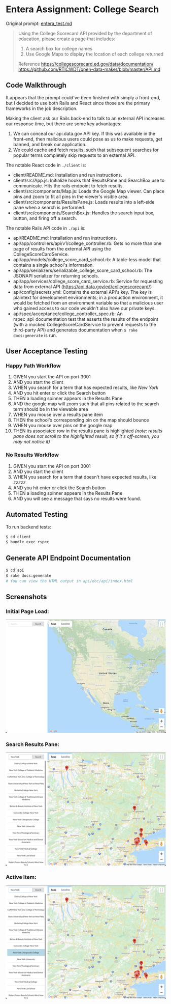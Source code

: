 Entera Assignment: College Search
=================================

Original prompt: [entera_test.md](https://gist.github.com/zstarer/8fb0f7e982cca161761caa65a7e062ba)

> Using the College Scorecard API provided by the department of education, please create a page that includes:
> 
> 1. A search box for college names
> 2. Use Google Maps to display the location of each college returned​
> 
> Reference
> https://collegescorecard.ed.gov/data/documentation/ https://github.com/RTICWDT/open-data-maker/blob/master/API.md


Code Walkthrough
----------------

It appears that the prompt could've been finished with simply a front-end, but I decided to use both Rails and React since those are the primary frameworks in the job description.

Making the client ask our Rails back-end to talk to an external API increases our response time, but there are some key advantages:

1. We can conceal our api.data.gov API key. If this was available in the front-end, then malicious users could pose as us to make requests, get banned, and break our application. 
2. We could cache and fetch results, such that subsequent searches for popular terms completely skip requests to an external API.

The notable React code in `./client` is:

- client/README.md: Installation and run instructions.
- client/src/App.js: Initialize hooks that ResultsPane and SearchBox use to communicate. Hits the rails endpoint to fetch results.
- client/src/components/Map.js: Loads the Google Map viewer. Can place pins and zoom to fit all pins in the viewer's visible area.
- client/src/components/ResultsPane.js: Loads results into a left-side pane when a search is performed. 
- client/src/components/SearchBox.js: Handles the search input box, button, and firing off a search.

The notable Rails API code in `./api` is:

- api/README.md: Installation and run instructions.
- api/app/controllers/api/v1/college_controller.rb: Gets no more than one page of results from the external API using the CollegeScoreCardService.
- api/app/models/college_score_card_school.rb: A table-less model that contains a single school's information.
- api/app/serializers/serializable_college_score_card_school.rb: The JSONAPI serializer for returning schools.
- api/app/services/college_score_card_service.rb: Service for requesting data from external API (https://api.data.gov/ed/collegescorecard/)
- api/config/secrets.yml: Contains the external API's key. The key is plaintext for development environments; in a production environment, it would be fetched from an environment variable so that a malicious user who gained access to our code wouldn't also have our private keys.
- api/spec/acceptance/college_controller_spec.rb: An rspec_api_documentation test that asserts the results of the endpoint (with a mocked CollegeScoreCardService to prevent requests to the third-party API) and generates documentation when `$ rake docs:generate` is run.


User Acceptance Testing
-----------------------

### Happy Path Workflow

1. GIVEN you start the API on port 3001
2. AND you start the client
3. WHEN you search for a term that has expected results, like _New York_
4. AND you hit enter or click the Search button
5. THEN a loading spinner appears in the Results Pane
6. AND the google map will zoom such that all pins related to the search term should be in the viewable area
7. WHEN you mouse over a results pane item
8. THEN the school's corresponding pin on the map should bounce
9. WHEN you mouse over pins on the google map
10. THEN its associated row in the results pane is highlighted _(note: results pane does not scroll to the highlighted result, so if it's off-screen, you may not notice it)_


### No Results Workflow

1. GIVEN you start the API on port 3001
2. AND you start the client
3. WHEN you search for a term that doesn't have expected results, like _zzzzz_
4. AND you hit enter or click the Search button
5. THEN a loading spinner appears in the Results Pane
6. AND you will see a message that says no results were found.


Automated Testing
-----------------

To run backend tests:

```sh
$ cd client
$ bundle exec rspec
```


Generate API Endpoint Documentation
-----------------------------------

```sh
$ cd api
$ rake docs:generate
# You can view the HTML output in api/doc/api/index.html
```


Screenshots
-----------

### Initial Page Load:
![01. Initial Page Load](01-Initial-Load.png)

### Search Results Pane:
![02. Search Results Pane](02-Search-Results.png)

### Active Item:
![03. Active Item](03-Active-Item.png)